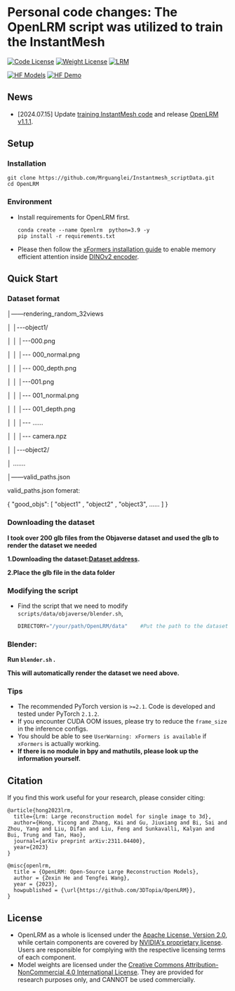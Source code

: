 # Personal code changes: The OpenLRM script was utilized to train the InstantMesh

[![Code License](https://img.shields.io/badge/Code%20License-Apache_2.0-yellow.svg)](LICENSE)
[![Weight License](https://img.shields.io/badge/Weight%20License-CC%20By%20NC%204.0-red)](LICENSE_WEIGHT)
[![LRM](https://img.shields.io/badge/LRM-Arxiv%20Link-green)](https://arxiv.org/abs/2311.04400)

[![HF Models](https://img.shields.io/badge/Models-Huggingface%20Models-bron)](https://huggingface.co/zxhezexin)
[![HF Demo](https://img.shields.io/badge/Demo-Huggingface%20Demo-blue)](https://huggingface.co/spaces/zxhezexin/OpenLRM)




## News

- [2024.07.15] Update [training  InstantMesh  code](scripts/data/objaverse/blender_script.py) and release [OpenLRM v1.1.1](https://github.com/3DTopia/OpenLRM/releases/tag/v1.1.1).





## Setup

### Installation
```
git clone https://github.com/Mrguanglei/Instantmesh_scriptData.git
cd OpenLRM
```

### Environment
- Install requirements for OpenLRM first.
  ```
  conda create --name Openlrm  python=3.9 -y
  pip install -r requirements.txt
  ```
- Please then follow the [xFormers installation guide](https://github.com/facebookresearch/xformers?tab=readme-ov-file#installing-xformers) to enable memory efficient attention inside [DINOv2 encoder](openlrm/models/encoders/dinov2/layers/attention.py).

## Quick Start

### Dataset format 

│——rendering_random_32views

│       │---object1/

│       │      │---000.png

│       │      │--- 000_normal.png

│       │      │--- 000_depth.png

│       │      │---001.png

│       │      │--- 001_normal.png

│       │      │--- 001_depth.png

│       │      │--- ......

│       │      │--- camera.npz

│       │---object2/

│      .......

│——valid_paths.json



valid_paths.json fomerat:

{  "good_objs": [     "object1"    ,   "object2"   ,   "object3",    ......  ] }



### Downloading the dataset 

**I took over 200 glb files from the Objaverse dataset and used the glb to render the dataset we needed**

**1.Downloading the dataset:[Dataset address](https://drive.google.com/drive/folders/1_s1W8Pq_1D5xouvefREFHSRgawHqefJR).**

**2.Place the glb file in the data folder**



### Modifying the script
- Find the script that we need to modify `scripts/data/objaverse/blender.sh`, 

  ```py	
  DIRECTORY="/your/path/OpenLRM/data"    #Put the path to the dataset file you downloaded here
  ```

  

### Blender:

**Run `blender.sh` .**

**This will automatically render the dataset we need above.**

### Tips
- The recommended PyTorch version is `>=2.1`. Code is developed and tested under PyTorch `2.1.2`.
- If you encounter CUDA OOM issues, please try to reduce the `frame_size` in the inference configs.
- You should be able to see `UserWarning: xFormers is available` if `xFormers` is actually working.
- **If there is no module in bpy and mathutils, please look up the information yourself.**



## Citation

If you find this work useful for your research, please consider citing:
```
@article{hong2023lrm,
  title={Lrm: Large reconstruction model for single image to 3d},
  author={Hong, Yicong and Zhang, Kai and Gu, Jiuxiang and Bi, Sai and Zhou, Yang and Liu, Difan and Liu, Feng and Sunkavalli, Kalyan and Bui, Trung and Tan, Hao},
  journal={arXiv preprint arXiv:2311.04400},
  year={2023}
}
```

```
@misc{openlrm,
  title = {OpenLRM: Open-Source Large Reconstruction Models},
  author = {Zexin He and Tengfei Wang},
  year = {2023},
  howpublished = {\url{https://github.com/3DTopia/OpenLRM}},
}
```

## License

- OpenLRM as a whole is licensed under the [Apache License, Version 2.0](LICENSE), while certain components are covered by [NVIDIA's proprietary license](LICENSE_NVIDIA). Users are responsible for complying with the respective licensing terms of each component.
- Model weights are licensed under the [Creative Commons Attribution-NonCommercial 4.0 International License](LICENSE_WEIGHT). They are provided for research purposes only, and CANNOT be used commercially.
